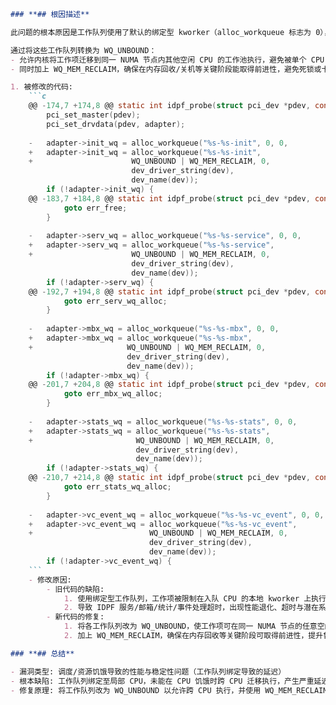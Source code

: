 ```markdown
### **## 根因描述**

此问题的根本原因是工作队列使用了默认的绑定型 kworker（alloc_workqueue 标志为 0），导致在某个 CPU 被高优先级/高负载任务长期占用时，该 CPU 上的 kworker 无法及时调度，IDPF 的各类后台任务（初始化、服务、邮箱、统计、事件等）出现严重延迟。由于这些工作项默认在入队 CPU 的本地 kworker 上执行，CPU 饥饿会造成工作项长时间无法开始执行，进而引发性能下降、超时，甚至系统崩溃。

通过将这些工作队列转换为 WQ_UNBOUND：
- 允许内核将工作项迁移到同一 NUMA 节点内其他空闲 CPU 的工作池执行，避免被单个 CPU 的负载“绑死”；
- 同时加上 WQ_MEM_RECLAIM，确保在内存回收/关机等关键阶段能取得前进性，避免死锁或卡死。

1. 被修改的代码:
    ```c
    @@ -174,7 +174,8 @@ static int idpf_probe(struct pci_dev *pdev, const struct pci_device_id *ent)
     	pci_set_master(pdev);
     	pci_set_drvdata(pdev, adapter);
     
    -	adapter->init_wq = alloc_workqueue("%s-%s-init", 0, 0,
    +	adapter->init_wq = alloc_workqueue("%s-%s-init",
    +					   WQ_UNBOUND | WQ_MEM_RECLAIM, 0,
     					   dev_driver_string(dev),
     					   dev_name(dev));
     	if (!adapter->init_wq) {
    @@ -183,7 +184,8 @@ static int idpf_probe(struct pci_dev *pdev, const struct pci_device_id *ent)
     		goto err_free;
     	}
     
    -	adapter->serv_wq = alloc_workqueue("%s-%s-service", 0, 0,
    +	adapter->serv_wq = alloc_workqueue("%s-%s-service",
    +					   WQ_UNBOUND | WQ_MEM_RECLAIM, 0,
     					   dev_driver_string(dev),
     					   dev_name(dev));
     	if (!adapter->serv_wq) {
    @@ -192,7 +194,8 @@ static int idpf_probe(struct pci_dev *pdev, const struct pci_device_id *ent)
     		goto err_serv_wq_alloc;
     	}
     
    -	adapter->mbx_wq = alloc_workqueue("%s-%s-mbx", 0, 0,
    +	adapter->mbx_wq = alloc_workqueue("%s-%s-mbx",
    +					  WQ_UNBOUND | WQ_MEM_RECLAIM, 0,
     					  dev_driver_string(dev),
     					  dev_name(dev));
     	if (!adapter->mbx_wq) {
    @@ -201,7 +204,8 @@ static int idpf_probe(struct pci_dev *pdev, const struct pci_device_id *ent)
     		goto err_mbx_wq_alloc;
     	}
     
    -	adapter->stats_wq = alloc_workqueue("%s-%s-stats", 0, 0,
    +	adapter->stats_wq = alloc_workqueue("%s-%s-stats",
    +					    WQ_UNBOUND | WQ_MEM_RECLAIM, 0,
     					    dev_driver_string(dev),
     					    dev_name(dev));
     	if (!adapter->stats_wq) {
    @@ -210,7 +214,8 @@ static int idpf_probe(struct pci_dev *pdev, const struct pci_device_id *ent)
     		goto err_stats_wq_alloc;
     	}
     
    -	adapter->vc_event_wq = alloc_workqueue("%s-%s-vc_event", 0, 0,
    +	adapter->vc_event_wq = alloc_workqueue("%s-%s-vc_event",
    +					       WQ_UNBOUND | WQ_MEM_RECLAIM, 0,
     					       dev_driver_string(dev),
     					       dev_name(dev));
     	if (!adapter->vc_event_wq) {
    ```
    - 修改原因:
        - 旧代码的缺陷:
            1. 使用绑定型工作队列，工作项被限制在入队 CPU 的本地 kworker 上执行，遇到该 CPU 被高优先级/高负载任务占用时，产生长时间执行延迟。
            2. 导致 IDPF 服务/邮箱/统计/事件处理超时，出现性能退化、超时与潜在系统崩溃。
        - 新代码的修复:
            1. 将各工作队列改为 WQ_UNBOUND，使工作项可在同一 NUMA 节点的任意空闲 CPU 上执行，规避单 CPU 饥饿。
            2. 加上 WQ_MEM_RECLAIM，确保在内存回收等关键阶段可取得前进性，提升鲁棒性。

### **## 总结**

- 漏洞类型: 调度/资源饥饿导致的性能与稳定性问题（工作队列绑定导致的延迟）
- 根本缺陷: 工作队列绑定至局部 CPU，未能在 CPU 饥饿时跨 CPU 迁移执行，产生严重延迟
- 修复原理: 将工作队列改为 WQ_UNBOUND 以允许跨 CPU 执行，并使用 WQ_MEM_RECLAIM 确保关键路径前进性，从而避免单 CPU 饥饿带来的超时与崩溃
```